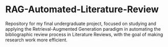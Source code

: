 # RAG-Automated-Literature-Review
Repository for my final undergraduate project, focused on studying and applying the Retrieval-Augmented Generation paradigm in automating the bibliographic review process in Literature Reviews, with the goal of making research work more efficient.
